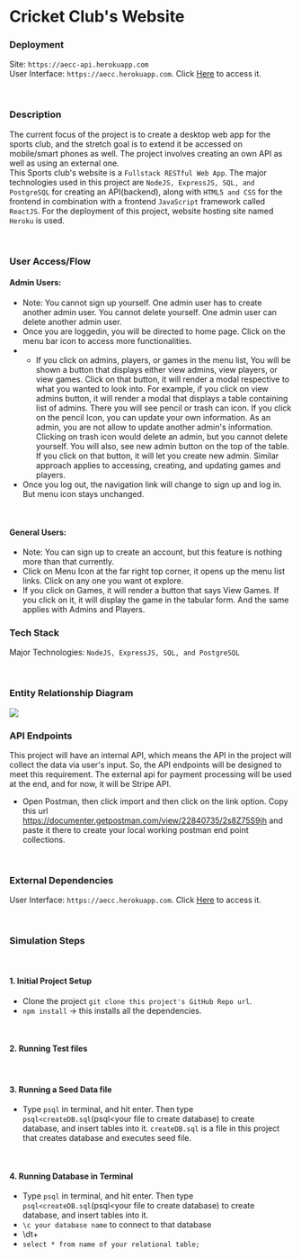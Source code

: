 # Cricket Club's Website

### Deployment
Site: ```https://aecc-api.herokuapp.com``` <br>
User Interface: ```https://aecc.herokuapp.com```. Click [Here](https://aecc.herokuapp.com) to access it.

<br>

### Description  
The current focus of the project is to create a desktop web app for the sports club, and the stretch goal is to extend it be accessed on mobile/smart phones as well. The project involves creating an own API as well as using an external one.<br> This Sports club's website is a ```Fullstack RESTful Web App```. The major technologies used in this project are ```NodeJS, ExpressJS, SQL, and PostgreSQL``` for creating an API(backend), along with ```HTML5 and CSS``` for the frontend in combination with a frontend ```JavaScript``` framework called ```ReactJS```. For the deployment of this project, website hosting site named ```Heroku``` is used. <br>

<br>

### User Access/Flow
#### Admin Users: 
- Note: You cannot sign up yourself. One admin user has to create another admin user. You cannot delete yourself. One admin user can delete another admin user.
- Once you are loggedin, you will be directed to home page. Click on the menu bar icon to access more functionalities. 
- - If you click on admins, players, or games in the menu list, You will be shown a button that displays either view admins, view players, or view games. Click on that button, it will render a modal respective to what you wanted to look into. For example, if you click on view admins button, it will render a modal that displays a table containing list of admins. There you will see pencil or trash can icon. If you click on the pencil Icon, you can update your own information. As an admin, you are not allow to update another admin's information. Clicking on trash icon would delete an admin, but you cannot delete yourself. You will also, see new admin button on the top of the table. If you click on that button, it will let you create new admin. Similar approach applies to accessing, creating, and updating games and players.
- Once you log out, the navigation link will change to sign up and log in. But menu icon stays unchanged.

<br>

#### General Users:
- Note: You can sign up to create an account, but this feature is nothing more than that currently.
- Click on Menu Icon at the far right top corner, it opens up the menu list links. Click on any one you want ot explore.
- If you click on Games, it will render a button that says View Games. If you click on it, it will display the game in the tabular form. And the same applies with Admins and Players.

### Tech Stack
Major Technologies: ```NodeJS, ExpressJS, SQL, and PostgreSQL```

<br>

### Entity Relationship Diagram
![](er-diagrams/sports-er-2.png)
<br>

### API Endpoints
This project will have an internal API, which means the API in the project will collect the data via user's input. So, the API endpoints will be designed to meet this requirement. The external api for payment processing will be used at the end, and for now, it will be Stripe API.

- Open Postman, then click import and then click on the link option. Copy this url https://documenter.getpostman.com/view/22840735/2s8Z75S9jh and paste it there to create your local working postman end point collections.


<br>

### External Dependencies
User Interface: ```https://aecc.herokuapp.com```. Click [Here](https://aecc.herokuapp.com) to access it.

<br>

### Simulation Steps

<br>

#### 1. Initial Project Setup
- Clone the project ```git clone this project's GitHub Repo url```.
- ```npm install``` -> this installs all the dependencies.

<br>

#### 2. Running Test files

<br>

#### 3. Running a Seed Data file
- Type ```psql``` in terminal, and hit enter. Then type ```psql<createDB.sql```(psql<your file to create database) to create database, and insert tables into it. 
```createDB.sql``` is a file in this project that creates database and executes seed file.

<br>

#### 4. Running Database in Terminal
- Type ```psql``` in terminal, and hit enter. Then type ```psql<createDB.sql```(psql<your file to create database) to create database, and insert tables into it.
- ```\c your database name``` to connect to that database
- \dt+
- ```select * from name of your relational table;```




